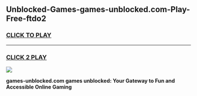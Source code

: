 
## Unblocked-Games-games-unblocked.com-Play-Free-ftdo2
<h3>
<a href="https://premium76.site?title=games-unblocked.com&ref=22A">CLICK TO PLAY</a></h3>
<hr>

<h3>
<a href="https://premium76.site?title=games-unblocked.com&ref=22A">CLICK 2 PLAY</a>
  
</h3>

<a href="https://premium76.site?title=games-unblocked.com&ref=22A"><img src="https://clearcache.store/games.png"></a>


**games-unblocked.com games unblocked: Your Gateway to Fun and Accessible Online Gaming**
